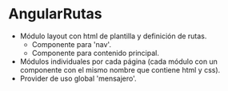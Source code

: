 # AngularRutas

- Módulo layout con html de plantilla y definición de rutas.
  - Componente para 'nav'.
  - Componente para contenido principal.
- Módulos individuales por cada página (cada módulo con un componente con el mismo nombre que contiene html y css).
- Provider de uso global 'mensajero'.
